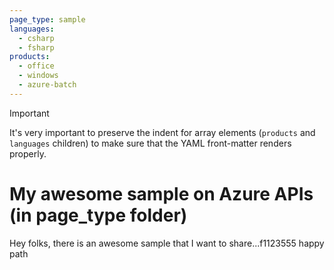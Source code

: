 ```yaml
---
page_type: sample
languages:
  - csharp
  - fsharp
products:
  - office
  - windows
  - azure-batch
---
```


>[!IMPORTANT]
>It's very important to preserve the indent for array elements (`products` and `languages` children) to make sure that the YAML front-matter renders properly.

# My awesome sample on Azure APIs (in page_type folder)

Hey folks, there is an awesome sample that I want to share...f1123555 happy path
